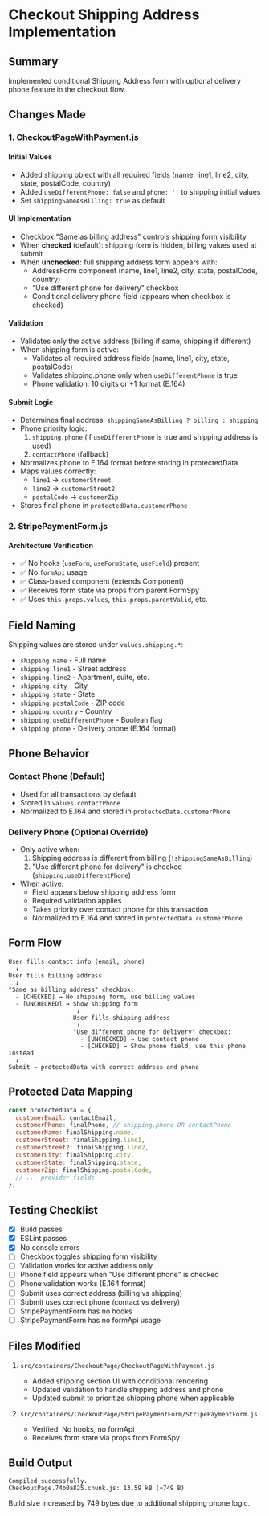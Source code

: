 # Checkout Shipping Address Implementation

## Summary
Implemented conditional Shipping Address form with optional delivery phone feature in the checkout flow.

## Changes Made

### 1. CheckoutPageWithPayment.js

#### Initial Values
- Added shipping object with all required fields (name, line1, line2, city, state, postalCode, country)
- Added `useDifferentPhone: false` and `phone: ''` to shipping initial values
- Set `shippingSameAsBilling: true` as default

#### UI Implementation
- Checkbox "Same as billing address" controls shipping form visibility
- When **checked** (default): shipping form is hidden, billing values used at submit
- When **unchecked**: full shipping address form appears with:
  - AddressForm component (name, line1, line2, city, state, postalCode, country)
  - "Use different phone for delivery" checkbox
  - Conditional delivery phone field (appears when checkbox is checked)

#### Validation
- Validates only the active address (billing if same, shipping if different)
- When shipping form is active:
  - Validates all required address fields (name, line1, city, state, postalCode)
  - Validates shipping.phone only when `useDifferentPhone` is true
  - Phone validation: 10 digits or +1 format (E.164)

#### Submit Logic
- Determines final address: `shippingSameAsBilling ? billing : shipping`
- Phone priority logic:
  1. `shipping.phone` (if `useDifferentPhone` is true and shipping address is used)
  2. `contactPhone` (fallback)
- Normalizes phone to E.164 format before storing in protectedData
- Maps values correctly:
  - `line1` → `customerStreet`
  - `line2` → `customerStreet2`
  - `postalCode` → `customerZip`
- Stores final phone in `protectedData.customerPhone`

### 2. StripePaymentForm.js

#### Architecture Verification
- ✅ No hooks (`useForm`, `useFormState`, `useField`) present
- ✅ No `formApi` usage
- ✅ Class-based component (extends Component)
- ✅ Receives form state via props from parent FormSpy
- ✅ Uses `this.props.values`, `this.props.parentValid`, etc.

## Field Naming

Shipping values are stored under `values.shipping.*`:
- `shipping.name` - Full name
- `shipping.line1` - Street address
- `shipping.line2` - Apartment, suite, etc.
- `shipping.city` - City
- `shipping.state` - State
- `shipping.postalCode` - ZIP code
- `shipping.country` - Country
- `shipping.useDifferentPhone` - Boolean flag
- `shipping.phone` - Delivery phone (E.164 format)

## Phone Behavior

### Contact Phone (Default)
- Used for all transactions by default
- Stored in `values.contactPhone`
- Normalized to E.164 and stored in `protectedData.customerPhone`

### Delivery Phone (Optional Override)
- Only active when:
  1. Shipping address is different from billing (`!shippingSameAsBilling`)
  2. "Use different phone for delivery" is checked (`shipping.useDifferentPhone`)
- When active:
  - Field appears below shipping address form
  - Required validation applies
  - Takes priority over contact phone for this transaction
  - Normalized to E.164 and stored in `protectedData.customerPhone`

## Form Flow

```
User fills contact info (email, phone)
  ↓
User fills billing address
  ↓
"Same as billing address" checkbox:
  - [CHECKED] → No shipping form, use billing values
  - [UNCHECKED] → Show shipping form
                   ↓
                  User fills shipping address
                   ↓
                  "Use different phone for delivery" checkbox:
                    - [UNCHECKED] → Use contact phone
                    - [CHECKED] → Show phone field, use this phone instead
  ↓
Submit → protectedData with correct address and phone
```

## Protected Data Mapping

```js
const protectedData = {
  customerEmail: contactEmail,
  customerPhone: finalPhone, // shipping.phone OR contactPhone
  customerName: finalShipping.name,
  customerStreet: finalShipping.line1,
  customerStreet2: finalShipping.line2,
  customerCity: finalShipping.city,
  customerState: finalShipping.state,
  customerZip: finalShipping.postalCode,
  // ... provider fields
};
```

## Testing Checklist

- [x] Build passes
- [x] ESLint passes
- [x] No console errors
- [ ] Checkbox toggles shipping form visibility
- [ ] Validation works for active address only
- [ ] Phone field appears when "Use different phone" is checked
- [ ] Phone validation works (E.164 format)
- [ ] Submit uses correct address (billing vs shipping)
- [ ] Submit uses correct phone (contact vs delivery)
- [ ] StripePaymentForm has no hooks
- [ ] StripePaymentForm has no formApi usage

## Files Modified

1. `src/containers/CheckoutPage/CheckoutPageWithPayment.js`
   - Added shipping section UI with conditional rendering
   - Updated validation to handle shipping address and phone
   - Updated submit to prioritize shipping phone when applicable

2. `src/containers/CheckoutPage/StripePaymentForm/StripePaymentForm.js`
   - Verified: No hooks, no formApi
   - Receives form state via props from FormSpy

## Build Output

```
Compiled successfully.
CheckoutPage.74b0a825.chunk.js: 13.59 kB (+749 B)
```

Build size increased by 749 bytes due to additional shipping phone logic.

